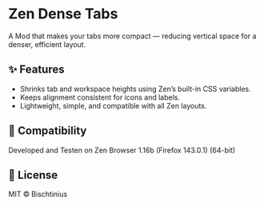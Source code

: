 
# Zen Dense Tabs

A Mod that makes your tabs more compact — reducing vertical space for a denser, efficient layout.

## ✨ Features
- Shrinks tab and workspace heights using Zen’s built-in CSS variables.
- Keeps alignment consistent for icons and labels.
- Lightweight, simple, and compatible with all Zen layouts.

## 🧩 Compatibility
Developed and Testen on
Zen Browser
1.16b (Firefox 143.0.1) (64-bit)

## 📄 License
MIT © Bischtinius
